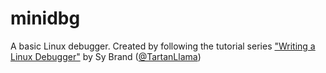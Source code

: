 # minidbg
A basic Linux debugger. Created by following the tutorial series ["Writing a Linux Debugger"](https://blog.tartanllama.xyz/writing-a-linux-debugger-setup/) by Sy Brand ([@TartanLlama](https://github.com/TartanLlama))
